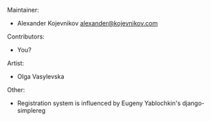 Maintainer:

 * Alexander Kojevnikov <alexander@kojevnikov.com>

Contributors:

 * You?

Artist:

 * Olga Vasylevska

Other:

 * Registration system is influenced by Eugeny Yablochkin's django-simplereg

